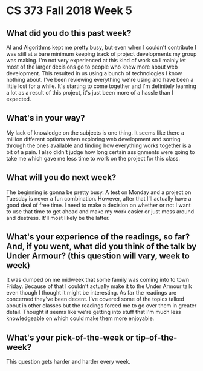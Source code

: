 # CS 373 Fall 2018 Week 5

## What did you do this past week?

AI and Algorithms kept me pretty busy, but even when I couldn't contribute I was still at a bare minimum keeping track of project developments my group was making. I'm not very experienced at this kind of work so I mainly let most of the larger decisions go to people who knew more about web development. This resulted in us using a bunch of technologies I know nothing about. I've been reviewing everything we're using and have been a little lost for a while. It's starting to come together and I'm definitely learning a lot as a result of this project, it's just been more of a hassle than I expected.

## What's in your way?

My lack of knowledge on the subjects is one thing. It seems like there a million different options when exploring web development and sorting through the ones available and finding how everything works together is a bit of a pain. I also didn't judge how long certain assignments were going to take me which gave me less time to work on the project for this class.

## What will you do next week?

The beginning is gonna be pretty busy. A test on Monday and a project on Tuesday is never a fun combination. However, after that I'll actually have a good deal of free time. I need to make a decision on whether or not I want to use that time to get ahead and make my work easier or just mess around and destress. It'll most likely be the latter.

## What's your experience of the readings, so far? And, if you went, what did you think of the talk by Under Armour? (this question will vary, week to week)

It was dumped on me midweek that some family was coming into to town Friday. Because of that I couldn't actually make it to the Under Armour talk even though I thought it might be interesting. As far the readings are concerned they've been decent. I've covered some of the topics talked about in other classes but the readings forced me to go over them in greater detail. Thought it seems like we're getting into stuff that I'm much less knowledgeable on which could make them more enjoyable.

## What's your pick-of-the-week or tip-of-the-week?

This question gets harder and harder every week. 
